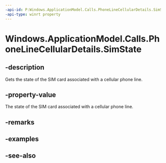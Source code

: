 ----api-id: P:Windows.ApplicationModel.Calls.PhoneLineCellularDetails.SimState
-api-type: winrt property
---<!-- Property syntaxpublic Windows.ApplicationModel.Calls.PhoneSimState SimState { get; }--># Windows.ApplicationModel.Calls.PhoneLineCellularDetails.SimState## -descriptionGets the state of the SIM card associated with a cellular phone line.## -property-valueThe state of the SIM card associated with a cellular phone line.## -remarks## -examples## -see-also